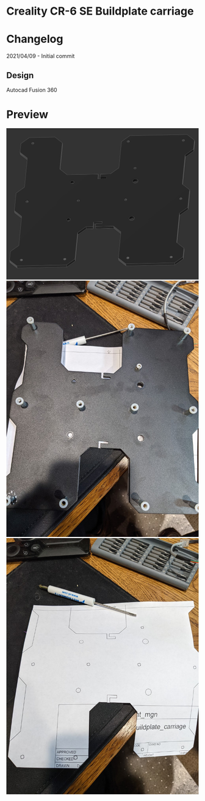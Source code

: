 # Creality CR-6 SE Buildplate carriage


# Changelog

2021/04/09 - Initial commit


## Design

Autocad Fusion 360 

# Preview
![preview](preview.png "preview")
![cut1](cut1.jpg "cut1")
![cut2](cut2.jpg "cut2")